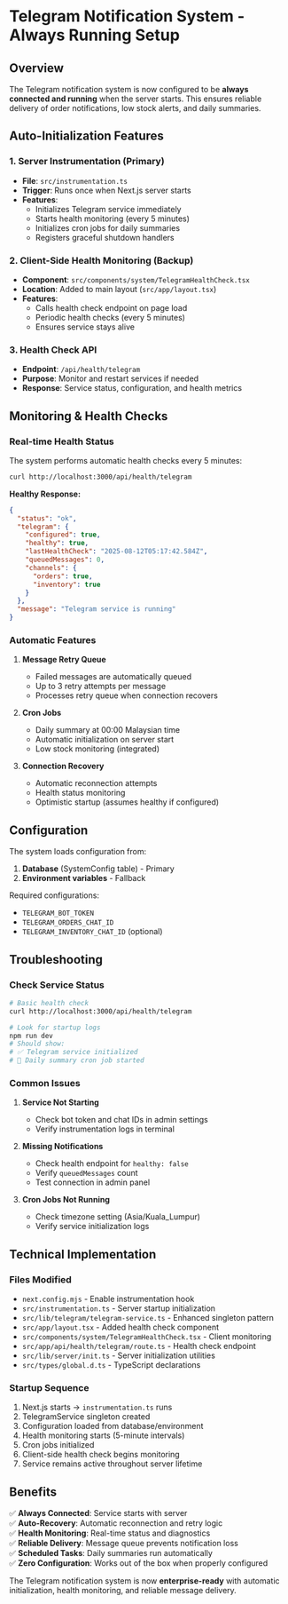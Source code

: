# Telegram Notification System - Always Running Setup

## Overview
The Telegram notification system is now configured to be **always connected and running** when the server starts. This ensures reliable delivery of order notifications, low stock alerts, and daily summaries.

## Auto-Initialization Features

### 1. Server Instrumentation (Primary)
- **File**: `src/instrumentation.ts`
- **Trigger**: Runs once when Next.js server starts
- **Features**:
  - Initializes Telegram service immediately
  - Starts health monitoring (every 5 minutes)
  - Initializes cron jobs for daily summaries
  - Registers graceful shutdown handlers

### 2. Client-Side Health Monitoring (Backup)
- **Component**: `src/components/system/TelegramHealthCheck.tsx`
- **Location**: Added to main layout (`src/app/layout.tsx`)
- **Features**:
  - Calls health check endpoint on page load
  - Periodic health checks (every 5 minutes)
  - Ensures service stays alive

### 3. Health Check API
- **Endpoint**: `/api/health/telegram`
- **Purpose**: Monitor and restart services if needed
- **Response**: Service status, configuration, and health metrics

## Monitoring & Health Checks

### Real-time Health Status
The system performs automatic health checks every 5 minutes:

```bash
curl http://localhost:3000/api/health/telegram
```

**Healthy Response:**
```json
{
  "status": "ok",
  "telegram": {
    "configured": true,
    "healthy": true,
    "lastHealthCheck": "2025-08-12T05:17:42.584Z",
    "queuedMessages": 0,
    "channels": {
      "orders": true,
      "inventory": true
    }
  },
  "message": "Telegram service is running"
}
```

### Automatic Features

1. **Message Retry Queue**
   - Failed messages are automatically queued
   - Up to 3 retry attempts per message
   - Processes retry queue when connection recovers

2. **Cron Jobs**
   - Daily summary at 00:00 Malaysian time
   - Automatic initialization on server start
   - Low stock monitoring (integrated)

3. **Connection Recovery**
   - Automatic reconnection attempts
   - Health status monitoring
   - Optimistic startup (assumes healthy if configured)

## Configuration

The system loads configuration from:
1. **Database** (SystemConfig table) - Primary
2. **Environment variables** - Fallback

Required configurations:
- `TELEGRAM_BOT_TOKEN`
- `TELEGRAM_ORDERS_CHAT_ID`
- `TELEGRAM_INVENTORY_CHAT_ID` (optional)

## Troubleshooting

### Check Service Status
```bash
# Basic health check
curl http://localhost:3000/api/health/telegram

# Look for startup logs
npm run dev
# Should show:
# ✅ Telegram service initialized
# 📅 Daily summary cron job started
```

### Common Issues

1. **Service Not Starting**
   - Check bot token and chat IDs in admin settings
   - Verify instrumentation logs in terminal

2. **Missing Notifications**
   - Check health endpoint for `healthy: false`
   - Verify `queuedMessages` count
   - Test connection in admin panel

3. **Cron Jobs Not Running**
   - Check timezone setting (Asia/Kuala_Lumpur)
   - Verify service initialization logs

## Technical Implementation

### Files Modified
- `next.config.mjs` - Enable instrumentation hook
- `src/instrumentation.ts` - Server startup initialization
- `src/lib/telegram/telegram-service.ts` - Enhanced singleton pattern
- `src/app/layout.tsx` - Added health check component
- `src/components/system/TelegramHealthCheck.tsx` - Client monitoring
- `src/app/api/health/telegram/route.ts` - Health check endpoint
- `src/lib/server/init.ts` - Server initialization utilities
- `src/types/global.d.ts` - TypeScript declarations

### Startup Sequence
1. Next.js starts → `instrumentation.ts` runs
2. TelegramService singleton created
3. Configuration loaded from database/environment
4. Health monitoring starts (5-minute intervals)
5. Cron jobs initialized
6. Client-side health check begins monitoring
7. Service remains active throughout server lifetime

## Benefits

✅ **Always Connected**: Service starts with server  
✅ **Auto-Recovery**: Automatic reconnection and retry logic  
✅ **Health Monitoring**: Real-time status and diagnostics  
✅ **Reliable Delivery**: Message queue prevents notification loss  
✅ **Scheduled Tasks**: Daily summaries run automatically  
✅ **Zero Configuration**: Works out of the box when properly configured  

The Telegram notification system is now **enterprise-ready** with automatic initialization, health monitoring, and reliable message delivery.